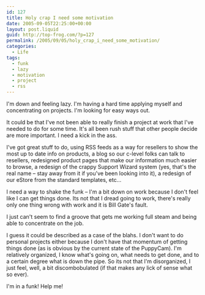 ```yaml
---
id: 127
title: Holy crap I need some motivation
date: 2005-09-05T22:25:00+00:00
layout: post.liquid
guid: http://top-frog.com/?p=127
permalink: /2005/09/05/holy_crap_i_need_some_motivation/
categories:
  - Life
tags:
  - funk
  - lazy
  - motivation
  - project
  - rss
---
```

I'm down and feeling lazy. I'm having a hard time applying myself and concentrating on projects. I'm looking for easy ways out.

It could be that I've not been able to really finish a project at work that I've needed to do for some time. It's all been rush stuff that other people decide are more important. I need a kick in the ass.



I've got great stuff to do, using RSS feeds as a way for resellers to show the most up to date info on products, a blog so our c-level folks can talk to resellers, redesigned product pages that make our information much easier to browse, a redesign of the crappy Support Wizard system (yes, that's the real name – stay away from it if you've been looking into it), a redesign of our eStore from the standard templates, etc… 

I need a way to shake the funk – I'm a bit down on work because I don't feel like I can get things done. Its not that I dread going to work, there's really only one thing wrong with work and it is Bill Gate's fault. 

I just can't seem to find a groove that gets me working full steam and being able to concentrate on the job.

I guess it could be described as a case of the blahs. I don't want to do personal projects either because I don't have that momentum of getting things done (as is obvious by the current state of the PuppyCam). I'm relatively organized, I know what's going on, what needs to get done, and to a certain degree what is down the pipe. So its not that I'm disorganized, I just feel, well, a bit discombobulated (if that makes any lick of sense what so ever).

I'm in a funk! Help me!
